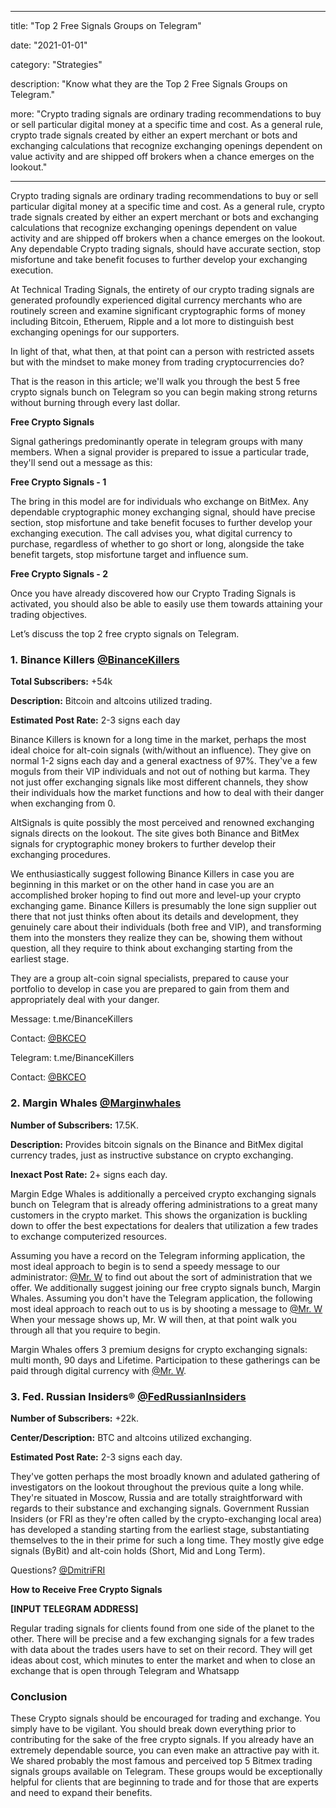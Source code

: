 
  

---

  

title: "Top 2 Free Signals Groups on Telegram"

  

date: "2021-01-01"

  

category: "Strategies"

  

description: "Know what they are the Top 2 Free Signals Groups on Telegram."

  

more: "Crypto trading signals are ordinary trading recommendations to buy or sell particular digital money at a specific time and cost. As a general rule, crypto trade signals created by either an expert merchant or bots and exchanging calculations that recognize exchanging openings dependent on value activity and are shipped off brokers when a chance emerges on the lookout."

  

---

Crypto trading signals are ordinary trading recommendations to buy or sell particular digital money at a specific time and cost. As a general rule, crypto trade signals created by either an expert merchant or bots and exchanging calculations that recognize exchanging openings dependent on value activity and are shipped off brokers when a chance emerges on the lookout. Any dependable Crypto trading signals, should have accurate section, stop misfortune and take benefit focuses to further develop your exchanging execution.

At Technical Trading Signals, the entirety of our crypto trading signals are generated profoundly experienced digital currency merchants who are routinely screen and examine significant cryptographic forms of money including Bitcoin, Etheruem, Ripple and a lot more to distinguish best exchanging openings for our supporters.

In light of that, what then, at that point can a person with restricted assets but with the mindset to make money from trading cryptocurrencies do?

That is the reason in this article; we'll walk you through the best 5 free crypto signals bunch on Telegram so you can begin making strong returns without burning through every last dollar.

**Free Crypto Signals**

Signal gatherings predominantly operate in telegram groups with many members. When a signal provider is prepared to issue a particular trade, they'll send out a message as this:

**Free Crypto Signals - 1**

The bring in this model are for individuals who exchange on BitMex. Any dependable cryptographic money exchanging signal, should have precise section, stop misfortune and take benefit focuses to further develop your exchanging execution. The call advises you, what digital currency to purchase, regardless of whether to go short or long, alongside the take benefit targets, stop misfortune target and influence sum.

**Free Crypto Signals - 2**

Once you have already discovered how our Crypto Trading Signals is activated, you should also be able to easily use them towards attaining your trading objectives.  

Let’s discuss the top 2 free crypto signals on Telegram.
  

  

  

###  1\.  Binance Killers [@BinanceKillers](http://t.me/BinanceKillers)


**Total Subscribers:** +54k

**Description:** Bitcoin and altcoins utilized trading.

**Estimated Post Rate:** 2-3 signs each day

Binance Killers is known for a long time in the market, perhaps the most ideal choice for alt-coin signals (with/without an influence). They give on normal 1-2 signs each day and a general exactness of 97%. They've a few moguls from their VIP individuals and not out of nothing but karma. They not just offer exchanging signals like most different channels, they show their individuals how the market functions and how to deal with their danger when exchanging from 0.

AltSignals is quite possibly the most perceived and renowned exchanging signals directs on the lookout. The site gives both Binance and BitMex signals for cryptographic money brokers to further develop their exchanging procedures.

We enthusiastically suggest following Binance Killers in case you are beginning in this market or on the other hand in case you are an accomplished broker hoping to find out more and level-up your crypto exchanging game. Binance Killers is presumably the lone sign supplier out there that not just thinks often about its details and development, they genuinely care about their individuals (both free and VIP), and transforming them into the monsters they realize they can be, showing them without question, all they require to think about exchanging starting from the earliest stage.

They are a group alt-coin signal specialists, prepared to cause your portfolio to develop in case you are prepared to gain from them and appropriately deal with your danger.

Message: t.me/BinanceKillers

Contact: [@BKCEO](http://t.me/BKCEO)

Telegram: t.me/BinanceKillers

Contact: [@BKCEO](http://t.me/BKCEO)

  
  

###  2\.  Margin Whales [@Marginwhales](https://t.me/marginwhales?utm_source=google&utm_medium=referral&utm_campaign=bitcoin_signals)



**Number of Subscribers:** 17.5K.

**Description:** Provides bitcoin signals on the Binance and BitMex digital currency trades, just as instructive substance on crypto exchanging.

**Inexact Post Rate:** 2+ signs each day.

Margin Edge Whales is additionally a perceived crypto exchanging signals bunch on Telegram that is already offering administrations to a great many customers in the crypto market. This shows the organization is buckling down to offer the best expectations for dealers that utilization a few trades to exchange computerized resources.

Assuming you have a record on the Telegram informing application, the most ideal approach to begin is to send a speedy message to our administrator: [@Mr. W](http://t.me/Mr.W) to find out about the sort of administration that we offer. We additionally suggest joining our free crypto signals bunch, Margin Whales. Assuming you don't have the Telegram application, the following most ideal approach to reach out to us is by shooting a message to [@Mr. W](http://t.me/Mr.W) When your message shows up, Mr. W will then, at that point walk you through all that you require to begin.

Margin Whales offers 3 premium designs for crypto exchanging signals: multi month, 90 days and Lifetime. Participation to these gatherings can be paid through digital currency with [@Mr. W](http://t.me/Mr.W).


  

###  3\.  Fed. Russian Insiders® [@FedRussianInsiders](https://t.me/FedRussianInsiders)


**Number of Subscribers:** +22k.

**Center/Description:** BTC and altcoins utilized exchanging.

**Estimated Post Rate:** 2-3 signs each day.

They've gotten perhaps the most broadly known and adulated gathering of investigators on the lookout throughout the previous quite a long while. They're situated in Moscow, Russia and are totally straightforward with regards to their substance and exchanging signals. Government Russian Insiders (or FRI as they're often called by the crypto-exchanging local area) has developed a standing starting from the earliest stage, substantiating themselves to the in their prime for such a long time. They mostly give edge signals (ByBit) and alt-coin holds (Short, Mid and Long Term).

Questions? [@DmitriFRI](https://t.me/DmitriFRI)


**How to Receive Free Crypto Signals**

**[INPUT TELEGRAM ADDRESS]**

Regular trading signals for clients found from one side of the planet to the other. There will be precise and a few exchanging signals for a few trades with data about the trades users have to set on their record. They will get ideas about cost, which minutes to enter the market and when to close an exchange that is open through Telegram and Whatsapp


###  Conclusion

These Crypto signals should be encouraged for trading and exchange. You simply have to be vigilant. You should break down everything prior to contributing for the sake of the free crypto signals. If you already have an extremely dependable source, you can even make an attractive pay with it. We shared probably the most famous and perceived top 5 Bitmex trading signals groups available on Telegram. These groups would be exceptionally helpful for clients that are beginning to trade and for those that are experts and need to expand their benefits.